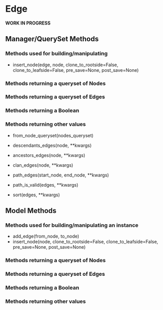 # Edge

**WORK IN PROGRESS**

## Manager/QuerySet Methods

### Methods used for building/manipulating

- insert_node(edge, node, clone_to_rootside=False, clone_to_leafside=False, pre_save=None, post_save=None)

### Methods returning a queryset of Nodes

### Methods returning a queryset of Edges

### Methods returning a Boolean

### Methods returning other values

- from_node_queryset(nodes_queryset)
- descendants_edges(node, **kwargs)
- ancestors_edges(node, **kwargs)
- clan_edges(node, **kwargs)
- path_edges(start_node, end_node, **kwargs)

- path_is_valid(edges, **kwargs)

- sort(edges, **kwargs)


## Model Methods

### Methods used for building/manipulating an instance

- add_edge(from_node, to_node)
- insert_node(node, clone_to_rootside=False, clone_to_leafside=False, pre_save=None, post_save=None)

### Methods returning a queryset of Nodes

### Methods returning a queryset of Edges

### Methods returning a Boolean

### Methods returning other values